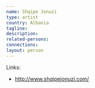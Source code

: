 ```yaml
---
name: Shqipe Jonuzi
type: artist
country: Albania
tagline:
description:
related-persons:
connections:
layout: person
---
```

Links:
* <http://www.shqipejonuzi.com/>

